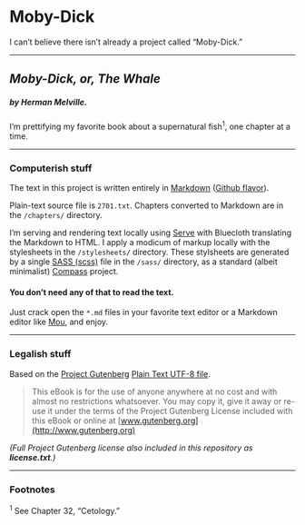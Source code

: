 Moby-Dick
=========

I can’t believe there isn’t already a project called “Moby-Dick.”

---

## *Moby-Dick, or, The Whale* 
##### by Herman Melville. 

I’m prettifying my favorite book about a supernatural fish<sup>1</sup>, one chapter at a time.

----

### Computerish stuff

The text in this project is written entirely in [Markdown](http://daringfireball.net/projects/markdown/) ([Github flavor](https://help.github.com/articles/github-flavored-markdown)). 

Plain-text source file is `2701.txt`. Chapters converted to Markdown are in the `/chapters/` directory. 

I’m serving and rendering text locally using [Serve](http://get-serve.com) with Bluecloth translating the Markdown to HTML. I apply a modicum of markup locally with the stylesheets in the `/stylesheets/` directory. These stylsheets are generated by a single [SASS (scss)](http://sass-lang.com) file in the `/sass/` directory, as a standard (albeit minimalist) [Compass](http://compass-style.org) project. 

#### You don’t need any of that to read the text.
Just crack open the `*.md` files in your favorite text editor or a Markdown editor like [Mou](http://mouapp.com), and enjoy. 

----

### Legalish stuff

Based on the [Project Gutenberg](http://www.gutenberg.org/ebooks/2701) [Plain Text UTF-8 file](http://www.gutenberg.org/cache/epub/2701/pg2701.txt).

> This eBook is for the use of anyone anywhere at no cost and with almost no restrictions whatsoever.  You may copy it, give it away or re-use it under the terms of the Project Gutenberg License included with this eBook or online at [www.gutenberg.org](http://www.gutenberg.org)

*(Full Project Gutenberg license also included in this repository as __license.txt__.)*

---- 

### Footnotes

<sup>1</sup> See Chapter 32, “Cetology.”
